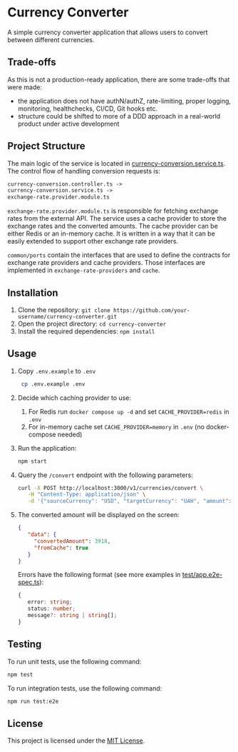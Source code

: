 # Currency Converter

A simple currency converter application that allows users to convert between different currencies.

## Trade-offs

As this is not a production-ready application, there are some trade-offs that were made:

- the application does not have authN/authZ, rate-limiting, proper logging, monitoring, healthchecks, CI/CD, Git hooks etc.
- structure could be shifted to more of a DDD approach in a real-world product under active development

## Project Structure

The main logic of the service is located in [currency-conversion.service.ts](src/currency-conversion/currency-conversion.service.ts). The control flow of handling conversion requests is:

```txt
currency-conversion.controller.ts ->
currency-conversion.service.ts ->
exchange-rate.provider.module.ts
```

`exchange-rate.provider.module.ts` is responsible for fetching exchange rates from the external API. The service uses a cache provider to store the exchange rates and the converted amounts. The cache provider can be either Redis or an in-memory cache. It is written in a way that it can be easily extended to support other exchange rate providers.

`common/ports` contain the interfaces that are used to define the contracts for exchange rate providers and cache providers. Those interfaces are implemented in `exchange-rate-providers` and `cache`.

## Installation

1. Clone the repository: `git clone https://github.com/your-username/currency-converter.git`
2. Open the project directory: `cd currency-converter`
3. Install the required dependencies: `npm install`

## Usage

1. Copy `.env.example` to `.env`

   ```sh
    cp .env.example .env 
   ```

2. Decide which caching provider to use:
   1. For Redis run `docker compose up -d` and set `CACHE_PROVIDER=redis` in `.env`
   2. For in-memory cache set `CACHE_PROVIDER=memory` in `.env` (no docker-compose needed)
3. Run the application:

   ```sh
   npm start
   ```

4. Query the `/convert` endpoint with the following parameters:

   ```sh
   curl -X POST http://localhost:3000/v1/currencies/convert \
      -H "Content-Type: application/json" \
      -d '{"sourceCurrency": "USD", "targetCurrency": "UAH", "amount": 100}'
   ```

5. The converted amount will be displayed on the screen:

   ```json
   {
      "data": {
        "convertedAmount": 3918,
        "fromCache": true
      }
   }
   ```

   Errors have the following format (see more examples in [test/app.e2e-spec.ts](test/app.e2e-spec.ts)):

   ```typescript
   {
      error: string;
      status: number;
      message?: string | string[];
   }
   ```

## Testing

To run unit tests, use the following command:

```sh
npm test
```

To run integration tests, use the following command:

```sh
npm run test:e2e
```

## License

This project is licensed under the [MIT License](LICENSE).
